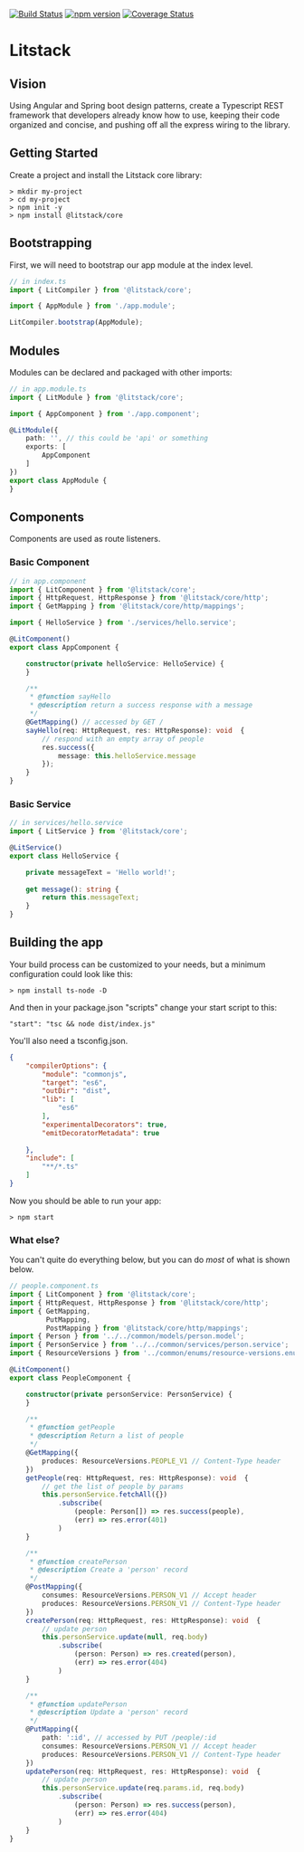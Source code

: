 [![Build Status](https://travis-ci.org/codyjdalton/litstack.svg?branch=master)](https://travis-ci.org/codyjdalton/litstack) [![npm version](https://badge.fury.io/js/%40litstack%2Fcore.svg)](https://badge.fury.io/js/%40litstack%2Fcore) [![Coverage Status](https://coveralls.io/repos/github/codyjdalton/litstack/badge.svg?branch=master)](https://coveralls.io/github/codyjdalton/litstack?branch=master)

# Litstack

## Vision

Using Angular and Spring boot design patterns, create a Typescript REST framework that developers already know how to use, keeping their code organized and concise, and pushing off all the express wiring to the library.

## Getting Started

Create a project and install the Litstack core library:

```
> mkdir my-project
> cd my-project
> npm init -y
> npm install @litstack/core
```

## Bootstrapping
First, we will need to bootstrap our app module at the index level.

```typescript
// in index.ts
import { LitCompiler } from '@litstack/core';

import { AppModule } from './app.module';

LitCompiler.bootstrap(AppModule);
```

## Modules
Modules can be declared and packaged with other imports:

```typescript
// in app.module.ts
import { LitModule } from '@litstack/core';

import { AppComponent } from './app.component';

@LitModule({
    path: '', // this could be 'api' or something
    exports: [
        AppComponent
    ]
})
export class AppModule {
}
```

## Components
Components are used as route listeners.

### Basic Component

```typescript
// in app.component
import { LitComponent } from '@litstack/core';
import { HttpRequest, HttpResponse } from '@litstack/core/http';
import { GetMapping } from '@litstack/core/http/mappings';

import { HelloService } from './services/hello.service';

@LitComponent()
export class AppComponent {

    constructor(private helloService: HelloService) {
    }

    /**
     * @function sayHello
     * @description return a success response with a message
     */ 
    @GetMapping() // accessed by GET /
    sayHello(req: HttpRequest, res: HttpResponse): void  {
        // respond with an empty array of people
        res.success({
            message: this.helloService.message
        });
    }
}
```

### Basic Service

```typescript
// in services/hello.service
import { LitService } from '@litstack/core';

@LitService()
export class HelloService {

    private messageText = 'Hello world!';
    
    get message(): string {
        return this.messageText;
    }
}
```

## Building the app

Your build process can be customized to your needs, but a minimum configuration could look
like this:

```
> npm install ts-node -D
```

And then in your package.json "scripts" change your start script to this: 

```
"start": "tsc && node dist/index.js"
```

You'll also need a tsconfig.json.

```json
{
    "compilerOptions": {
        "module": "commonjs",
        "target": "es6",
        "outDir": "dist",
        "lib": [
            "es6"
        ],
        "experimentalDecorators": true,
        "emitDecoratorMetadata": true
        
    },
    "include": [
        "**/*.ts"
    ]
}
```

Now you should be able to run your app:

```
> npm start
```

### What else?

You can't quite do everything below, but you can do *most* of what is shown below.

```typescript
// people.component.ts
import { LitComponent } from '@litstack/core';
import { HttpRequest, HttpResponse } from '@litstack/core/http';
import { GetMapping,
         PutMapping,
         PostMapping } from '@litstack/core/http/mappings';
import { Person } from '../../common/models/person.model';
import { PersonService } from '../../common/services/person.service';
import { ResourceVersions } from '../common/enums/resource-versions.enum';

@LitComponent()
export class PeopleComponent {

    constructor(private personService: PersonService) {
    }

    /**
     * @function getPeople
     * @description Return a list of people
     */ 
    @GetMapping({
        produces: ResourceVersions.PEOPLE_V1 // Content-Type header
    })
    getPeople(req: HttpRequest, res: HttpResponse): void  {
        // get the list of people by params
        this.personService.fetchAll({})
            .subscribe(
                (people: Person[]) => res.success(people),
                (err) => res.error(401)
            )
    }

    /**
     * @function createPerson
     * @description Create a 'person' record
     */
    @PostMapping({
        consumes: ResourceVersions.PERSON_V1 // Accept header
        produces: ResourceVersions.PERSON_V1 // Content-Type header
    })
    createPerson(req: HttpRequest, res: HttpResponse): void  {
        // update person
        this.personService.update(null, req.body)
            .subscribe(
                (person: Person) => res.created(person),
                (err) => res.error(404)
            )
    }

    /**
     * @function updatePerson
     * @description Update a 'person' record
     */
    @PutMapping({
        path: ':id', // accessed by PUT /people/:id
        consumes: ResourceVersions.PERSON_V1 // Accept header
        produces: ResourceVersions.PERSON_V1 // Content-Type header
    })
    updatePerson(req: HttpRequest, res: HttpResponse): void  {
        // update person
        this.personService.update(req.params.id, req.body)
            .subscribe(
                (person: Person) => res.success(person),
                (err) => res.error(404)
            )
    }
}
```